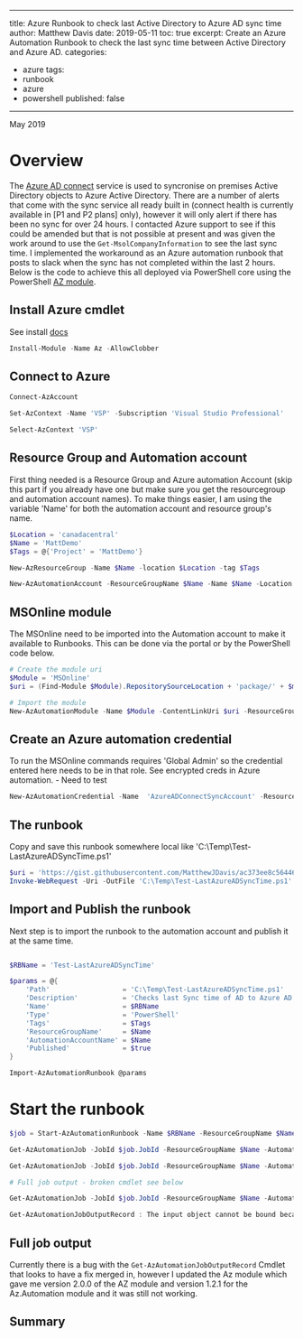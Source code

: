 ---
title: Azure Runbook to check last Active Directory to Azure AD sync time
author: Matthew Davis
date: 2019-05-11
toc: true
excerpt: Create an Azure Automation Runbook to check the last sync time between Active Directory and Azure AD.
categories:
- azure
tags:
- runbook
- azure
- powershell
published: false
-- -
May 2019

# Overview

The [Azure AD connect] service is used to syncronise on premises Active Directory objects to Azure Active Directory. There are a number of alerts that come with the sync service all ready built in (connect health is currently available in [P1 and P2 plans] only), however it will only alert if there has been no sync for over 24 hours. I contacted Azure support to see if this could be amended but that is not possible at present and was given the work around to use the ``` Get-MsolCompanyInformation ``` to see the last sync time. I implemented the workaround as an Azure automation runbook that posts to slack when the sync has not completed within the last 2 hours.
Below is the code to achieve this all deployed via PowerShell core using the PowerShell [AZ module].



## Install Azure cmdlet

See install [docs]

```powershell
Install-Module -Name Az -AllowClobber
```

## Connect to Azure

```powershell
Connect-AzAccount

Set-AzContext -Name 'VSP' -Subscription 'Visual Studio Professional'

Select-AzContext 'VSP'
```

## Resource Group and Automation account

First thing needed is a Resource Group and Azure automation Account (skip this part if you already have one but make sure you get the resourcegroup and automation account names).
To make things easier, I am using the variable 'Name' for both the automation account and resource group's name.

```powershell
$Location = 'canadacentral'
$Name = 'MattDemo'
$Tags = @{'Project' = 'MattDemo'}

New-AzResourceGroup -Name $Name -location $Location -tag $Tags

New-AzAutomationAccount -ResourceGroupName $Name -Name $Name -Location $Location -Plan Free -Tags $Tags
```

## MSOnline module

The MSOnline need to be imported into the Automation account to make it available to Runbooks. This can be done via the portal or by the PowerShell code below.

```powershell
# Create the module uri
$Module = 'MSOnline'
$uri = (Find-Module $Module).RepositorySourceLocation + 'package/' + $module

# Import the module
New-AzAutomationModule -Name $Module -ContentLinkUri $uri -ResourceGroupName $Name -AutomationAccountName $Name
```

## Create an Azure automation credential

To run the MSOnline commands requires 'Global Admin' so the credential entered here needs to be in that role. See encrypted creds in Azure automation. - Need to test

```powershell
New-AzAutomationCredential -Name  'AzureADConnectSyncAccount' -ResourceGroupName $Name -AutomationAccountName $Name -Value (Get-Credential)
```

## The runbook

<script src="https://gist.github.com/MatthewJDavis/ac373ee8c56446696981228aeb2d6c7f.js"></script>

Copy and save this runbook somewhere local like 'C:\Temp\Test-LastAzureADSyncTime.ps1'

```powershell
$uri = 'https://gist.githubusercontent.com/MatthewJDavis/ac373ee8c56446696981228aeb2d6c7f/raw/bae82a17f6140359171336b0f39b52336d5cbc05/Test-LastAzureADSyncTimeBasic.ps1'
Invoke-WebRequest -Uri -OutFile 'C:\Temp\Test-LastAzureADSyncTime.ps1'
```

## Import and Publish the runbook

Next step is to import the runbook to the automation account and publish it at the same time.

```powershell

$RBName = 'Test-LastAzureADSyncTime'

$params = @{
    'Path'                  = 'C:\Temp\Test-LastAzureADSyncTime.ps1'
    'Description'           = 'Checks last Sync time of AD to Azure AD'
    'Name'                  = $RBName
    'Type'                  = 'PowerShell'
    'Tags'                  = $Tags
    'ResourceGroupName'     = $Name
    'AutomationAccountName' = $Name
    'Published'             = $true
}

Import-AzAutomationRunbook @params
```

# Start the runbook

```powershell
$job = Start-AzAutomationRunbook -Name $RBName -ResourceGroupName $Name -AutomationAccountName $Name

Get-AzAutomationJob -JobId $job.JobId -ResourceGroupName $Name -AutomationAccountName $Name

Get-AzAutomationJob -JobId $job.JobId -ResourceGroupName $Name -AutomationAccountName $Name | Get-AzAutomationJobOutput

# Full job output - broken cmdlet see below

Get-AzAutomationJob -JobId $job.JobId -ResourceGroupName $Name -AutomationAccountName $Name | Get-AzAutomationJobOutputRecord

Get-AzAutomationJobOutputRecord : The input object cannot be bound because it did not contain the information required to bind all mandatory parameters:  Id
```

## Full job output

Currently there is a bug with the ```Get-AzAutomationJobOutputRecord``` Cmdlet that looks to have a fix merged in, however I updated the Az module which gave me version 2.0.0 of the AZ module and version 1.2.1 for the Az.Automation module and it was still not working.

## Summary


[Azure AD Connect]: https://docs.microsoft.com/en-us/azure/active-directory/hybrid/whatis-azure-ad-connect
[P1 & P2]: https://azure.microsoft.com/en-ca/pricing/details/active-directory/
[AZ module]: https://docs.microsoft.com/en-us/powershell/azure/new-azureps-module-az?view=azps-2.0.0
[docs]: https://docs.microsoft.com/en-us/powershell/azure/install-az-ps?view=azps-2.0.0
[bug]: https://github.com/Azure/azure-powershell/issues/8600